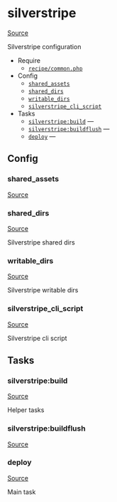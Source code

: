 <!-- DO NOT EDIT THIS FILE! -->
<!-- Instead edit recipe/silverstripe.php -->
<!-- Then run bin/docgen -->

# silverstripe

[Source](/recipe/silverstripe.php)


Silverstripe configuration


* Require
  * [`recipe/common.php`](/recipe/common.php)
* Config
  * [`shared_assets`](#shared_assets)
  * [`shared_dirs`](#shared_dirs)
  * [`writable_dirs`](#writable_dirs)
  * [`silverstripe_cli_script`](#silverstripe_cli_script)
* Tasks
  * [`silverstripe:build`](#silverstripe:build) — 
  * [`silverstripe:buildflush`](#silverstripe:buildflush) — 
  * [`deploy`](#deploy) — 

## Config
### shared_assets
[Source](/recipe/silverstripe.php#L11)



### shared_dirs
[Source](/recipe/silverstripe.php#L20)

Silverstripe shared dirs

### writable_dirs
[Source](/recipe/silverstripe.php#L25)

Silverstripe writable dirs

### silverstripe_cli_script
[Source](/recipe/silverstripe.php#L30)

Silverstripe cli script


## Tasks
### silverstripe:build
[Source](/recipe/silverstripe.php#L45)



Helper tasks

### silverstripe:buildflush
[Source](/recipe/silverstripe.php#L49)





### deploy
[Source](/recipe/silverstripe.php#L56)



Main task

